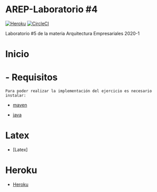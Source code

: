 # AREP-Laboratorio #4
[![Heroku](https://heroku-badge.herokuapp.com/?app=peaceful-sands-20735)](https://frozen-caverns-49125.herokuapp.com)
[![CircleCI](https://circleci.com/gh/Jmjimmy20/AREP-Lab5/tree/master.svg?style=svg)](https://circleci.com/gh/Jmjimmy20/AREP-Lab5/tree/master)

Laboratorio #5 de la materia Arquitectura Empresariales 2020-1
# Inicio
  # - Requisitos
    Para poder realizar la implementación del ejercicio es necesario instalar:
   * [maven]

   * [java]
 
 # Latex
   * [Latex]
   
 # Heroku
   * [Heroku]
  
     
     
     
[maven]: <https://maven.apache.org/>
[java]: <https://www.java.com/es/download/>
[Heroku]: <https://mysterious-brook-32713.herokuapp.com>
